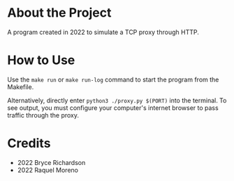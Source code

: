 # About the Project
A program created in 2022 to simulate a TCP proxy through HTTP.

# How to Use
Use the `make run` or `make run-log` command to start the program from the Makefile. 

Alternatively, directly enter `python3 ./proxy.py $(PORT)` into the terminal.
To see output, you must configure your computer's internet browser to pass traffic
through the proxy.

# Credits
- 2022 Bryce Richardson
- 2022 Raquel Moreno